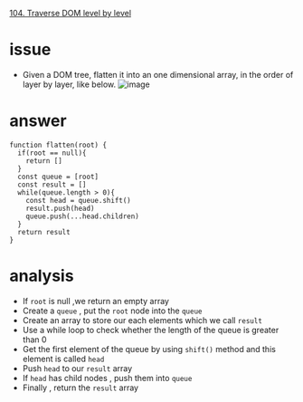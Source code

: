 [104. Traverse DOM level by level](https://bigfrontend.dev/problem/Traverse-DOM-level-by-level)
# issue #
+ Given a DOM tree, flatten it into an one dimensional array, in the order of layer by layer, like below.
![image](https://github.com/user-attachments/assets/3b29b11e-46a6-4f61-9391-0476a89afccc)
# answer #
```
function flatten(root) {
  if(root == null){
    return []
  }
  const queue = [root]
  const result = []
  while(queue.length > 0){
    const head = queue.shift()
    result.push(head)
    queue.push(...head.children)
  }
  return result
}
```
# analysis #
+ If `root` is null ,we return an empty array
+ Create a `queue` , put the `root` node into the `queue`
+ Create an array to store our each elements which we call `result`
+ Use a while loop to check whether the length of the queue is greater than 0
+ Get the first element of the queue by using `shift()` method and this element is called `head`
+ Push  `head` to our `result` array
+ If  `head` has child nodes , push them into `queue`
+ Finally , return the `result` array

